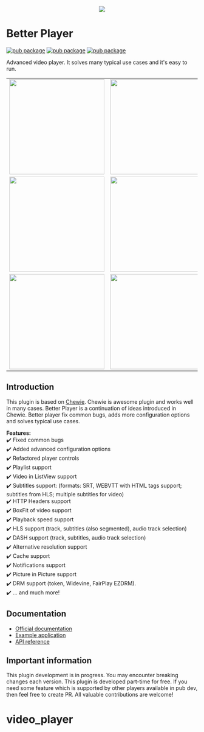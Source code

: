 <p align="center">
<img src="https://raw.githubusercontent.com/jhomlala/betterplayer/master/media/logo.png">
</p>

# Better Player
[![pub package](https://img.shields.io/pub/v/better_player.svg)](https://pub.dartlang.org/packages/better_player)
[![pub package](https://img.shields.io/github/license/jhomlala/betterplayer.svg?style=flat)](https://github.com/jhomlala/betterplayer)
[![pub package](https://img.shields.io/badge/platform-flutter-blue.svg)](https://github.com/jhomlala/betterplayer)

Advanced video player. It solves many typical use cases and it's easy to run.

<table>
   <tr>
      <td>
         <img width="250px" src="https://raw.githubusercontent.com/jhomlala/betterplayer/master/media/1.png">
      </td>
      <td>
         <img width="250px" src="https://raw.githubusercontent.com/jhomlala/betterplayer/master/media/2.png">
      </td>
      <td>
         <img width="250px" src="https://raw.githubusercontent.com/jhomlala/betterplayer/master/media/3.png">
      </td>
      <td>
         <img width="250px" src="https://raw.githubusercontent.com/jhomlala/betterplayer/master/media/4.png">
      </td>
      <td>
         <img width="250px" src="https://raw.githubusercontent.com/jhomlala/betterplayer/master/media/5.png">
      </td>
      <td>
         <img width="250px" src="https://raw.githubusercontent.com/jhomlala/betterplayer/master/media/6.png">
      </td>
   </tr>
   <tr>
      <td>
         <img width="250px" src="https://raw.githubusercontent.com/jhomlala/betterplayer/master/media/7.png">
      </td>
      <td>
         <img width="250px" src="https://raw.githubusercontent.com/jhomlala/betterplayer/master/media/8.png">
      </td>
      <td>
         <img width="250px" src="https://raw.githubusercontent.com/jhomlala/betterplayer/master/media/9.png">
      </td>
      <td>
         <img width="250px" src="https://raw.githubusercontent.com/jhomlala/betterplayer/master/media/10.png">
      </td>
      <td>
         <img width="250px" src="https://raw.githubusercontent.com/jhomlala/betterplayer/master/media/11.png">
      </td>
      <td>
         <img width="250px" src="https://raw.githubusercontent.com/jhomlala/betterplayer/master/media/12.png">
      </td>
   </tr>
   <tr>
      <td>
         <img width="250px" src="https://raw.githubusercontent.com/jhomlala/betterplayer/master/media/13.png">
      </td>
      <td>
         <img width="250px" src="https://raw.githubusercontent.com/jhomlala/betterplayer/master/media/14.png">
      </td>
      <td>
         <img width="250px" src="https://raw.githubusercontent.com/jhomlala/betterplayer/master/media/15.png">
      </td>
      <td>
         <img width="250px" src="https://raw.githubusercontent.com/jhomlala/betterplayer/master/media/16.png">
      </td>
    </tr>	
</table>

## Introduction
This plugin is based on [Chewie](https://github.com/brianegan/chewie). Chewie is awesome plugin and works well in many cases. Better Player is a continuation of ideas introduced in Chewie. Better player fix common bugs, adds more configuration options and solves typical use cases. 

**Features:**  
✔️ Fixed common bugs  
✔️ Added advanced configuration options  
✔️ Refactored player controls  
✔️ Playlist support  
✔️ Video in ListView support  
✔️ Subtitles support: (formats: SRT, WEBVTT with HTML tags support; subtitles from HLS; multiple subtitles for video)  
✔️ HTTP Headers support  
✔️ BoxFit of video support  
✔️ Playback speed support  
✔️ HLS support (track, subtitles (also segmented), audio track selection)  
✔️ DASH support (track, subtitles, audio track selection)     
✔️ Alternative resolution support  
✔️ Cache support  
✔️ Notifications support  
✔️ Picture in Picture support     
✔️ DRM support (token, Widevine, FairPlay EZDRM).    
✔️ ... and much more!  


## Documentation
* [Official documentation](https://jhomlala.github.io/betterplayer/)
* [Example application](https://github.com/jhomlala/betterplayer/tree/master/example)
* [API reference](https://pub.dev/documentation/better_player/latest/better_player/better_player-library.html)


## Important information
This plugin development is in progress. You may encounter breaking changes each version. This plugin is developed part-time for free. If you need
some feature which is supported by other players available in pub dev, then feel free to create PR. All valuable contributions are welcome!


# video_player
